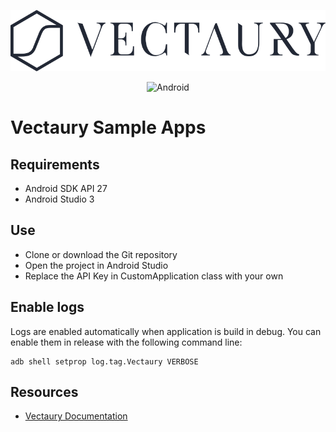 <p align="center" >
    <img src=".readme/vectaury_logo.png?raw=true" alt="Vectaury logo" title="Vectaury logo">
</p>

<p align="center">
    <img src="https://img.shields.io/badge/platform-Android-green.svg?style=flat" alt="Android"/>
</p>

# Vectaury Sample Apps

## Requirements

* Android SDK API 27
* Android Studio 3

## Use

* Clone or download the Git repository
* Open the project in Android Studio
* Replace the API Key in CustomApplication class with your own

## Enable logs

Logs are enabled automatically when application is build in debug. You can enable them in release with the following command line:

```terminal
adb shell setprop log.tag.Vectaury VERBOSE
```

## Resources

* [Vectaury Documentation](https://cdn.vectaury.io/sdk/doc/android/integration/)
